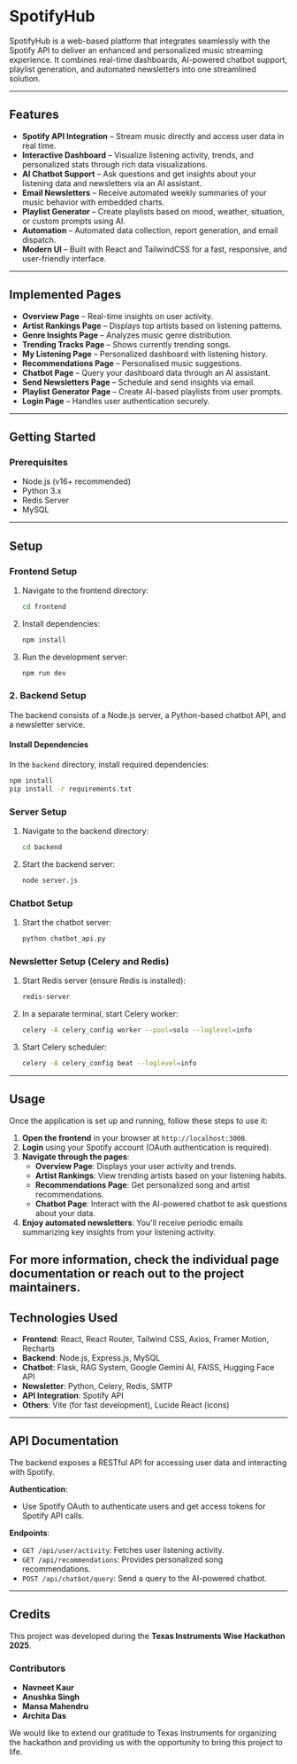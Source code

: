 # SpotifyHub

SpotifyHub is a web-based platform that integrates seamlessly with the Spotify API to deliver an enhanced and personalized music streaming experience. It combines real-time dashboards, AI-powered chatbot support, playlist generation, and automated newsletters into one streamlined solution.

---

## Features

- **Spotify API Integration** – Stream music directly and access user data in real time.
- **Interactive Dashboard** – Visualize listening activity, trends, and personalized stats through rich data visualizations.
- **AI Chatbot Support** – Ask questions and get insights about your listening data and newsletters via an AI assistant.
- **Email Newsletters** – Receive automated weekly summaries of your music behavior with embedded charts.
- **Playlist Generator** – Create playlists based on mood, weather, situation, or custom prompts using AI.
- **Automation** – Automated data collection, report generation, and email dispatch.
- **Modern UI** – Built with React and TailwindCSS for a fast, responsive, and user-friendly interface.

---

## Implemented Pages

- **Overview Page** – Real-time insights on user activity.
- **Artist Rankings Page** – Displays top artists based on listening patterns.
- **Genre Insights Page** – Analyzes music genre distribution.
- **Trending Tracks Page** – Shows currently trending songs.
- **My Listening Page** – Personalized dashboard with listening history.
- **Recommendations Page** – Personalised music suggestions.
- **Chatbot Page** – Query your dashboard data through an AI assistant.
- **Send Newsletters Page** – Schedule and send insights via email.
- **Playlist Generator Page** – Create AI-based playlists from user prompts.
- **Login Page** – Handles user authentication securely.

---

## Getting Started

### Prerequisites

- Node.js (v16+ recommended)
- Python 3.x
- Redis Server
- MySQL
---
## Setup

### Frontend Setup

1. Navigate to the frontend directory:
    ```bash
    cd frontend
    ```

2. Install dependencies:
    ```bash
    npm install
    ```

3. Run the development server:
    ```bash
    npm run dev
    ```

### 2. Backend Setup

The backend consists of a Node.js server, a Python-based chatbot API, and a newsletter service.

#### Install Dependencies

In the `backend` directory, install required dependencies:

```sh
npm install
pip install -r requirements.txt
```

### Server Setup

1. Navigate to the backend directory:
    ```bash
    cd backend
    ```

2. Start the backend server:
    ```bash
    node server.js
    ```

### Chatbot Setup

1. Start the chatbot server:
    ```bash
    python chatbot_api.py
    ```

### Newsletter Setup (Celery and Redis)

1. Start Redis server (ensure Redis is installed):
    ```bash
    redis-server
    ```

2. In a separate terminal, start Celery worker:
    ```bash
    celery -A celery_config worker --pool=solo --loglevel=info
    ```

3. Start Celery scheduler:
    ```bash
    celery -A celery_config beat --loglevel=info
    ```

---
## Usage

Once the application is set up and running, follow these steps to use it:

1. **Open the frontend** in your browser at `http://localhost:3000`.
2. **Login** using your Spotify account (OAuth authentication is required).
3. **Navigate through the pages**:
   - **Overview Page**: Displays your user activity and trends.
   - **Artist Rankings**: View trending artists based on your listening habits.
   - **Recommendations Page**: Get personalized song and artist recommendations.
   - **Chatbot Page**: Interact with the AI-powered chatbot to ask questions about your data.
4. **Enjoy automated newsletters**: You'll receive periodic emails summarizing key insights from your listening activity.

For more information, check the individual page documentation or reach out to the project maintainers.
---
## Technologies Used

- **Frontend**: React, React Router, Tailwind CSS, Axios, Framer Motion, Recharts
- **Backend**: Node.js, Express.js, MySQL
- **Chatbot**: Flask, RAG System, Google Gemini AI, FAISS, Hugging Face API
- **Newsletter**: Python, Celery, Redis, SMTP
- **API Integration**: Spotify API
- **Others**: Vite (for fast development), Lucide React (icons)
---
## API Documentation

The backend exposes a RESTful API for accessing user data and interacting with Spotify.

**Authentication**:
- Use Spotify OAuth to authenticate users and get access tokens for Spotify API calls.

**Endpoints**:
- `GET /api/user/activity`: Fetches user listening activity.
- `GET /api/recommendations`: Provides personalized song recommendations.
- `POST /api/chatbot/query`: Send a query to the AI-powered chatbot.

---
## Credits

This project was developed during the **Texas Instruments Wise Hackathon 2025**.

### Contributors
- **Navneet Kaur**
- **Anushka Singh**
- **Mansa Mahendru** 
- **Archita Das** 

We would like to extend our gratitude to Texas Instruments for organizing the hackathon and providing us with the opportunity to bring this project to life.

